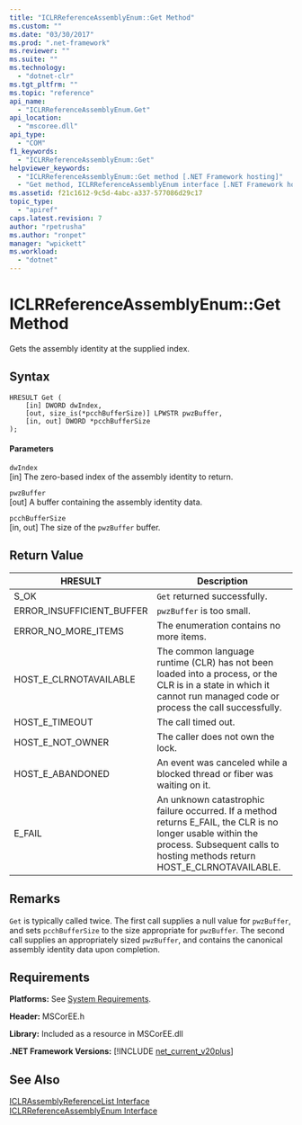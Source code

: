 ```yaml
---
title: "ICLRReferenceAssemblyEnum::Get Method"
ms.custom: ""
ms.date: "03/30/2017"
ms.prod: ".net-framework"
ms.reviewer: ""
ms.suite: ""
ms.technology: 
  - "dotnet-clr"
ms.tgt_pltfrm: ""
ms.topic: "reference"
api_name: 
  - "ICLRReferenceAssemblyEnum.Get"
api_location: 
  - "mscoree.dll"
api_type: 
  - "COM"
f1_keywords: 
  - "ICLRReferenceAssemblyEnum::Get"
helpviewer_keywords: 
  - "ICLRReferenceAssemblyEnum::Get method [.NET Framework hosting]"
  - "Get method, ICLRReferenceAssemblyEnum interface [.NET Framework hosting]"
ms.assetid: f21c1612-9c5d-4abc-a337-577086d29c17
topic_type: 
  - "apiref"
caps.latest.revision: 7
author: "rpetrusha"
ms.author: "ronpet"
manager: "wpickett"
ms.workload: 
  - "dotnet"
---
```

# ICLRReferenceAssemblyEnum::Get Method
Gets the assembly identity at the supplied index.  
  
## Syntax  
  
```  
HRESULT Get (  
    [in] DWORD dwIndex,  
    [out, size_is(*pcchBufferSize)] LPWSTR pwzBuffer,  
    [in, out] DWORD *pcchBufferSize  
);  
```  
  
#### Parameters  
 `dwIndex`  
 [in] The zero-based index of the assembly identity to return.  
  
 `pwzBuffer`  
 [out] A buffer containing the assembly identity data.  
  
 `pcchBufferSize`  
 [in, out] The size of the `pwzBuffer` buffer.  
  
## Return Value  
  
|HRESULT|Description|  
|-------------|-----------------|  
|S_OK|`Get` returned successfully.|  
|ERROR_INSUFFICIENT_BUFFER|`pwzBuffer` is too small.|  
|ERROR_NO_MORE_ITEMS|The enumeration contains no more items.|  
|HOST_E_CLRNOTAVAILABLE|The common language runtime (CLR) has not been loaded into a process, or the CLR is in a state in which it cannot run managed code or process the call successfully.|  
|HOST_E_TIMEOUT|The call timed out.|  
|HOST_E_NOT_OWNER|The caller does not own the lock.|  
|HOST_E_ABANDONED|An event was canceled while a blocked thread or fiber was waiting on it.|  
|E_FAIL|An unknown catastrophic failure occurred. If a method returns E_FAIL, the CLR is no longer usable within the process. Subsequent calls to hosting methods return HOST_E_CLRNOTAVAILABLE.|  
  
## Remarks  
 `Get` is typically called twice. The first call supplies a null value for `pwzBuffer`, and sets `pcchBufferSize` to the size appropriate for `pwzBuffer`. The second call supplies an appropriately sized `pwzBuffer`, and contains the canonical assembly identity data upon completion.  
  
## Requirements  
 **Platforms:** See [System Requirements](../../../../docs/framework/get-started/system-requirements.md).  
  
 **Header:** MSCorEE.h  
  
 **Library:** Included as a resource in MSCorEE.dll  
  
 **.NET Framework Versions:** [!INCLUDE [net_current_v20plus](../../../../includes/net-current-v20plus-md.md)]  
  
## See Also  
 [ICLRAssemblyReferenceList Interface](../../../../docs/framework/unmanaged-api/hosting/iclrassemblyreferencelist-interface.md)  
 [ICLRReferenceAssemblyEnum Interface](../../../../docs/framework/unmanaged-api/hosting/iclrreferenceassemblyenum-interface.md)
